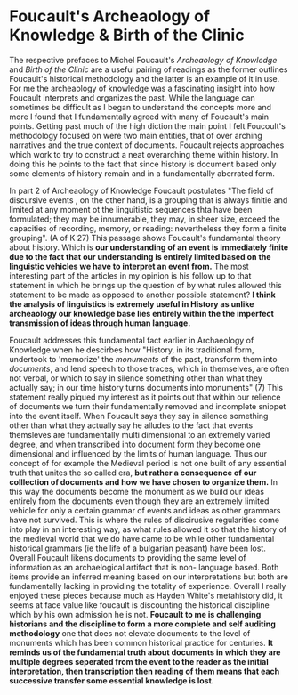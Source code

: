 # Foucault's Archeaology of Knowledge & Birth of the Clinic
The respective prefaces to Michel Foucault's *Archeaology of Knowledge* and *Birth of the Clinic* are a useful pairing of readings as the former outlines Foucault's historical methodology and the latter is an example of it in use. For me the archeaology of knowledge was a fascinating insight into how Foucault interprets and organizes the past. While the language can sometimes be difficult as I began to understand the concepts more and more I found that I fundamentally agreed with many of Foucault's main points. Getting past much of the high diction the main point I felt Foucoult's methodology focused on were two main entities, that of over arching narratives and the true context of documents. Foucault rejects approaches which work to try to construct a neat overarching theme within history. In doing this he points to the fact that since history is document based only some elements of history remain and in a fundamentally aberrated form. 

In part 2 of Archeaology of Knowledge Foucault postulates "The field of discursive events , on the other hand, is a grouping that is always finitie and limited at any moment ot the linguitistic sequences thta have been formulated; they may be innumerable, they may, in sheer size, exceed the capacities of recording, memory, or reading: nevertheless they form a finite grouping". (A of K 27) This passage shows Foucault's fundamental theory about history. Which is **our understanding of an event is immediately finite due to the fact that our understanding is entirely limited based on the linguistic vehicles we have to interpret an event from.** The most interesting part of the articles in my opinion is his follow up to that statement in which he brings up the question of by what rules allowed this statement to be made as opposed to another possible statement? **I think the analysis of linguistics is extremely useful in History as unlike archeaology our knowledge base lies entirely within the the imperfect transmission of ideas through human language.** 

Foucault addresses this fundamental fact earlier in Archaeology of Knowledge when he descirbes how "History, in its traditional form, undertook to 'memorize' the *monuments* of the past, transform them into *documents*, and lend speech to those traces, which in themselves, are often not verbal, or which to say in silence something other than what they actually say; in our time history turns documents into monuments" (7) This statement really piqued my interest as it points out that within our relience of documents we turn their fundamentally removed and incomplete snippet into the event itself. When Foucault says they say in silence something other than what they actually say he alludes to the fact that events themsleves are fundamentally multi dimensional to an extremely varied degree, and when transcribed into document form they become one dimensional and influenced by the limits of human language. Thus our concept of for example the Medieval period is not one built of any essential truth that unites the so called era, **but rather a consequence of our colllection of documents and how we have chosen to organize them.** In this way the documents become the monument as we build our ideas entirely from the documents even though they are an extremely limited vehicle for only a certain grammar of events and ideas as other grammars have not survived. This is where the rules of discirusive regularities come into play in an interesting way, as what rules allowed it so that the history of the medieval world that we do have came to be while other fundamental historical grammars (ie the life of a bulgarian peasant) have been lost. Overall Foucault likens documents to providing the same level of information as an archaelogical artifact that is non- language based. Both items provide an inferred meaning based on our interpretations but both are fundamentally lacking in providing the totality of experience. Overall I really enjoyed these pieces because much as Hayden White's metahistory did, it seems at face value like foucault is discounting the historical discipline which by his own admission he is not. **Foucault to me is challenging historians and the discipline to form a more complete and self auditing methodology** one that does not elevate documents to the level of monuments which has been common historical practice for centuries. **It reminds us of the fundamental truth about documents in which they are multiple degrees seperated from the event to the reader as the initial interpretation, then transcription then reading of them means that each successive transfer some essential knowledge is lost.**
